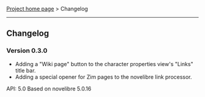 [Project home page](../) > Changelog

------------------------------------------------------------------------

## Changelog


### Version 0.3.0

- Adding a "Wiki page" button to the character properties view's "Links" title bar.
- Adding a special opener for Zim pages to the novelibre link processor.

API: 5.0
Based on novelibre 5.0.16
